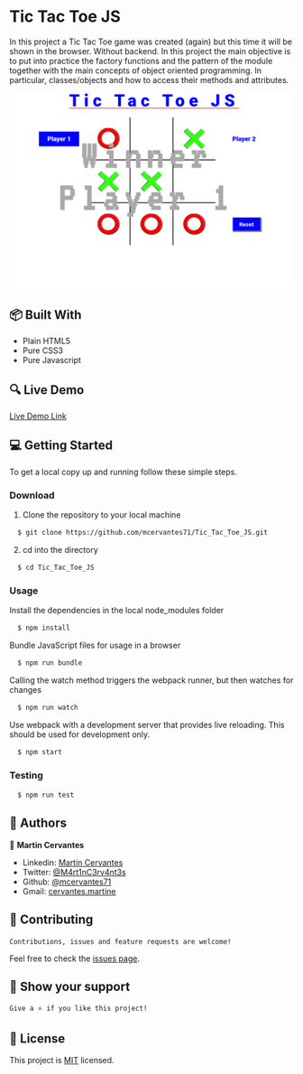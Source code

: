 # Tic Tac Toe JS

In this project a Tic Tac Toe game was created (again) but this time it will be shown in the browser. Without backend. In this project the main objective is to put into practice the factory functions and the pattern of the module together with the main concepts of object oriented programming. In particular, classes/objects and how to access their methods and attributes.

![screenshot](./Screenshot.png)

## :package: Built With

- Plain HTML5
- Pure CSS3
- Pure Javascript

## :mag: Live Demo

[Live Demo Link](https://mcervantes71.github.io/Tic_Tac_Toe_JS/dist/index.html)

## :computer: Getting Started

To get a local copy up and running follow these simple steps.


### Download

1) Clone the repository to your local machine

```sh
  $ git clone https://github.com/mcervantes71/Tic_Tac_Toe_JS.git
```

2) cd into the directory

```sh
  $ cd Tic_Tac_Toe_JS
```

### Usage

Install the dependencies in the local node_modules folder

```sh
  $ npm install
```

Bundle JavaScript files for usage in a browser

```sh
  $ npm run bundle
```

Calling the watch method triggers the webpack runner, but then watches for changes

```sh
  $ npm run watch
```

Use webpack with a development server that provides live reloading. This should be used for development only.

```sh
  $ npm start
```

### Testing

```sh
  $ npm run test
```

## :busts_in_silhouette: Authors

👤 **Martin Cervantes**

- Linkedin: [Martin Cervantes](https://www.linkedin.com/in/cervantesmartin/)
- Twitter: [@M4rt1nC3rv4nt3s](https://twitter.com/M4rt1nC3rv4nt3s)
- Github: [@mcervantes71](https://github.com/mcervantes71)
- Gmail: [cervantes.martine](mailto:cervantes.martine@gmail.com)

## 🤝 Contributing

    Contributions, issues and feature requests are welcome!

Feel free to check the [issues page](../../issues).

## :star2: Show your support

    Give a ⭐️ if you like this project!

## 📝 License

This project is [MIT](lic.url) licensed.
